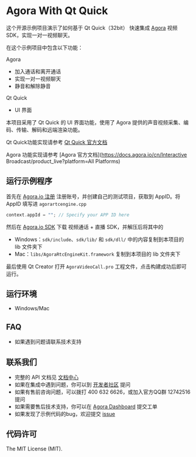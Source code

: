 # Agora With Qt Quick

这个开源示例项目演示了如何基于 Qt Quick（32bit） 快速集成 [Agora](www.agora.io) 视频 SDK，实现一对一视频聊天。

在这个示例项目中包含以下功能：

Agora 

- 加入通话和离开通话
- 实现一对一视频聊天
- 静音和解除静音

Qt Quick

- UI 界面

本项目采用了 Qt Quick 的 UI 界面功能，使用了 Agora 提供的声音视频采集、编码、传输、解码和远端渲染功能。

Qt Quick功能实现请参考 [Qt Quick 官方文档](https://doc.qt.io/qt-5/qtquick-index.html)

Agora 功能实现请参考 [Agora 官方文档](https://docs.agora.io/cn/Interactive Broadcast/product_live?platform=All Platforms)

## 运行示例程序
首先在 [Agora.io 注册](https://dashboard.agora.io/cn/signup/) 注册账号，并创建自己的测试项目，获取到 AppID。将 AppID 填写进 `agorartcengine.cpp`

```c++
context.appId = ""; // Specify your APP ID here
```
然后在 [Agora.io SDK](https://www.agora.io/cn/download/) 下载 视频通话 + 直播 SDK，并解压后将其中的

* Windows：`sdk/include`、`sdk/lib/` 和 `sdk/dll/` 中的内容复制到本项目的 lib 文件夹下
* Mac：`libs/AgoraRtcEngineKit.framework` 复制到本项目的 lib 文件夹下

最后使用 Qt Creator 打开 `AgoraVideoCall.pro` 工程文件，点击构建成功后即可运行。

## 运行环境
* Windows/Mac

## FAQ
- 如果遇到问题请联系技术支持

## 联系我们

- 完整的 API 文档见 [文档中心](https://docs.agora.io/cn/)
- 如果在集成中遇到问题，你可以到 [开发者社区](https://dev.agora.io/cn/) 提问
- 如果有售前咨询问题，可以拨打 400 632 6626，或加入官方QQ群 12742516 提问
- 如果需要售后技术支持，你可以在 [Agora Dashboard](https://dashboard.agora.io) 提交工单
- 如果发现了示例代码的bug，欢迎提交 [issue](https://github.com/AgoraIO/Agora-with-QT/issues)

## 代码许可

The MIT License (MIT).